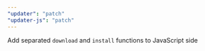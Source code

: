 ```yaml
---
"updater": "patch"
"updater-js": "patch"
---
```


Add separated `download` and `install` functions to JavaScript side
